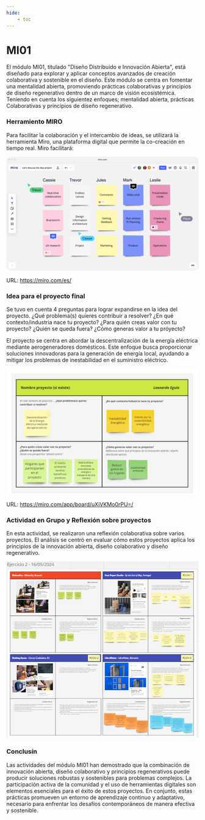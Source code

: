 ```yaml
---
hide:
    - toc
---
```


# MI01

El módulo MI01, titulado "Diseño Distribuido e Innovación Abierta", está diseñado para explorar y aplicar conceptos avanzados de creación colaborativa y sostenible en el diseño. Este módulo se centra en fomentar una mentalidad abierta, promoviendo prácticas colaborativas y principios de diseño regenerativo dentro de un marco de visión ecosistémica. Teniendo en cuenta los siguientez enfoques; mentalidad abierta, prácticas Colaborativas y principios de diseño regenerativo.


### Herramiento MIRO 

Para facilitar la colaboración y el intercambio de ideas, se utilizará la herramienta Miro, una plataforma digital que permite la co-creación en tiempo real. Miro facilitará:

![](../images/MD01/miro.png)

URL: https://miro.com/es/

### Idea para el proyecto final

Se tuvo en cuenta 4 preguntas para lograr expandirse en la idea del proyecto. 
¿Qué problema(s) quieres contribuir a resolver?
¿En qué contexto/industria nace tu proyecto?
¿Para quién creas valor con tu proyecto? 
¿Quién se queda fuera?
¿Cómo generas valor a tu próyecto?

El proyecto se centra en abordar la descentralización de la energía eléctrica mediante aerogeneradores domésticos. Este enfoque busca proporcionar soluciones innovadoras para la generación de energía local, ayudando a mitigar los problemas de inestabilidad en el suministro eléctrico.

![](../images/MI01/image_mi01.png)

URL: https://miro.com/app/board/uXjVKMo0rPU=/

### Actividad en Grupo y Reflexión sobre proyectos

En esta actividad, se realizaron una reflexión colaborativa sobre varios proyectos. El análisis se centró en evaluar cómo estos proyectos aplica los principios de la innovación abierta, diseño colaborativo y diseño regenerativo.

![](../images/MI01/image_mi02.png)

### Conclusín

Las actividades del módulo MI01 han demostrado que la combinación de innovación abierta, diseño colaborativo y principios regenerativos puede producir soluciones robustas y sostenibles para problemas complejos. La participación activa de la comunidad y el uso de herramientas digitales son elementos esenciales para el éxito de estos proyectos. En conjunto, estas prácticas promueven un entorno de aprendizaje continuo y adaptativo, necesario para enfrentar los desafíos contemporáneos de manera efectiva y sostenible.